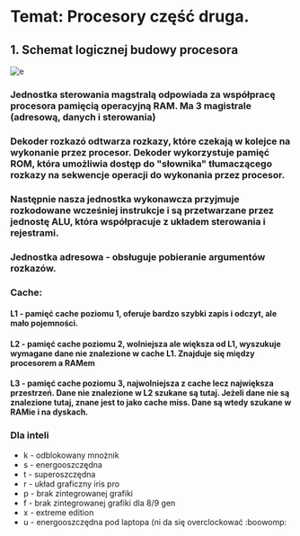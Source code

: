 # Temat: Procesory część druga.
## 1. Schemat logicznej budowy procesora
![e](https://marcinhome.files.wordpress.com/2019/03/procesor.jpg)
### Jednostka sterowania magstralą odpowiada za współpracę procesora pamięcią operacyjną RAM. Ma 3 magistrale (adresową, danych i sterowania)
### Dekoder rozkazó odtwarza rozkazy, które czekają w kolejce na wykonanie przez procesor. Dekoder wykorzystuje pamięć ROM, która umożliwia dostęp do "słownika" tłumaczącego rozkazy na sekwencje operacji do wykonania przez procesor.
### Następnie nasza jednostka wykonawcza przyjmuje rozkodowane wcześniej instrukcje i są przetwarzane przez jednostę ALU, która współpracuje z układem sterowania i rejestrami.
### Jednostka adresowa - obsługuje pobieranie argumentów rozkazów.
### Cache:
#### L1 - pamięć cache poziomu 1, oferuje bardzo szybki zapis i odczyt, ale mało pojemności.
#### L2 - pamięć cache poziomu 2, wolniejsza ale większa od L1, wyszukuje wymagane dane nie znalezione w cache L1. Znajduje się między procesorem a RAMem
#### L3 - pamięć cache poziomu 3, najwolniejsza z cache lecz największa przestrzeń. Dane nie znalezione w L2 szukane są tutaj. Jeżeli dane nie są znalezione tutaj, znane jest to jako cache miss. Dane są wtedy szukane w RAMie i na dyskach.
### Dla inteli
- k - odblokowany mnożnik
- s - energooszczędna 
- t - superoszczędna
- r - układ graficzny iris pro
- p - brak zintegrowanej grafiki
- f - brak zintegrowanej grafiki dla 8/9 gen
- x - extreme edition
- u - energooszczędna pod laptopa (ni da się overclockować :boowomp:
